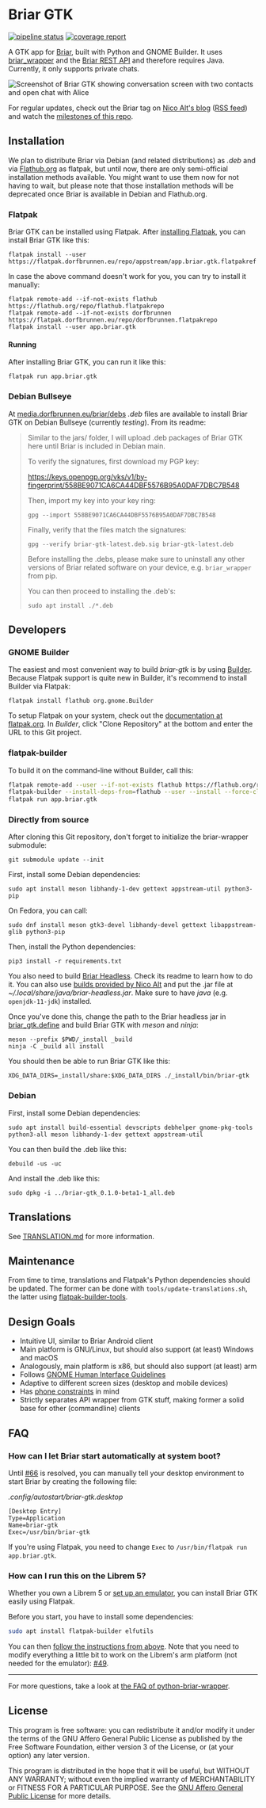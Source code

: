 # Briar GTK

[![pipeline status](https://code.briarproject.org/briar/briar-gtk/badges/main/pipeline.svg)](https://code.briarproject.org/briar/briar-gtk/commits/main)
[![coverage report](https://code.briarproject.org/briar/briar-gtk/badges/main/coverage.svg)](https://code.briarproject.org/briar/briar-gtk/commits/main)

A GTK app for [Briar](https://briar.app), built with Python and GNOME Builder.
It uses [briar_wrapper](https://code.briarproject.org/briar/python-briar-wrapper) and the
[Briar REST API](https://code.briarproject.org/briar/briar/blob/master/briar-headless/README.md)
and therefore requires Java.
Currently, it only supports private chats.

![Screenshot of Briar GTK showing conversation screen with two contacts and open chat with Alice](tools/screenshots/briar-gtk-screenshot-1.png)

For regular updates, check out the Briar tag on
[Nico Alt's blog](https://nico.dorfbrunnen.eu/tags/briar/)
([RSS feed](https://nico.dorfbrunnen.eu/tags/briar/index.xml))
and watch the
[milestones of this repo](https://code.briarproject.org/briar/briar-gtk/-/milestones).

## Installation

We plan to distribute Briar via Debian (and related distributions) as _.deb_ and
via [Flathub.org](https://flathub.org/home) as flatpak, but until now, there are
only semi-official installation methods available. You might want to use them now
for not having to wait, but please note that those installation methods will be deprecated
once Briar is available in Debian and Flathub.org.

### Flatpak

Briar GTK can be installed using Flatpak.
After [installing Flatpak](https://flatpak.org/setup/), you can install
Briar GTK like this:
```
flatpak install --user https://flatpak.dorfbrunnen.eu/repo/appstream/app.briar.gtk.flatpakref
```

In case the above command doesn't work for you, you can try to install it manually:
```
flatpak remote-add --if-not-exists flathub https://flathub.org/repo/flathub.flatpakrepo
flatpak remote-add --if-not-exists dorfbrunnen https://flatpak.dorfbrunnen.eu/repo/dorfbrunnen.flatpakrepo
flatpak install --user app.briar.gtk
```

#### Running

After installing Briar GTK, you can run it like this: 
```
flatpak run app.briar.gtk
```

### Debian Bullseye

At [media.dorfbrunnen.eu/briar/debs](https://media.dorfbrunnen.eu/briar/debs/)
_.deb_ files are available to install Briar GTK on Debian Bullseye (currently
_testing_). From its readme:

> Similar to the jars/ folder, I will upload .deb packages of Briar GTK here until Briar is included in Debian main.
>
> To verify the signatures, first download my PGP key:
>
> https://keys.openpgp.org/vks/v1/by-fingerprint/558BE9071CA6CA44DBF5576B95A0DAF7DBC7B548
>
> Then, import my key into your key ring:
>
> `gpg --import 558BE9071CA6CA44DBF5576B95A0DAF7DBC7B548`
>
> Finally, verify that the files match the signatures:
>
> `gpg --verify briar-gtk-latest.deb.sig briar-gtk-latest.deb`
>
> Before installing the .debs, please make sure to uninstall any other versions of Briar related software on your device, e.g. `briar_wrapper` from pip.
>
> You can then proceed to installing the .deb's:
>
> `sudo apt install ./*.deb`

## Developers

### GNOME Builder

The easiest and most convenient way to build _briar-gtk_ is by using
[Builder](https://wiki.gnome.org/Apps/Builder).
Because Flatpak support is quite new in Builder,
it's recommend to install Builder via Flatpak:
```
flatpak install flathub org.gnome.Builder
```
To setup Flatpak on your system, check out the
[documentation at flatpak.org](https://flatpak.org/setup/).
In _Builder_, click "Clone Repository" at the bottom and
enter the URL to this Git project.

### flatpak-builder

To build it on the command-line without Builder, call this:
```bash
flatpak remote-add --user --if-not-exists flathub https://flathub.org/repo/flathub.flatpakrepo
flatpak-builder --install-deps-from=flathub --user --install --force-clean --ccache flatpak-builddir app.briar.gtk.json
flatpak run app.briar.gtk
```

### Directly from source

After cloning this Git repository, don't forget to initialize the briar-wrapper submodule:
```
git submodule update --init
```

First, install some Debian dependencies:
```
sudo apt install meson libhandy-1-dev gettext appstream-util python3-pip
```

On Fedora, you can call:
```
sudo dnf install meson gtk3-devel libhandy-devel gettext libappstream-glib python3-pip
```

Then, install the Python dependencies:
```
pip3 install -r requirements.txt
```

You also need to build
[Briar Headless](https://code.briarproject.org/briar/briar/-/tree/master/briar-headless).
Check its readme to learn how to do it. You can also use
[builds provided by Nico Alt](https://media.dorfbrunnen.eu/briar/)
and put the .jar file at _~/.local/share/java/briar-headless.jar_.
Make sure to have _java_ (e.g. `openjdk-11-jdk`) installed.

Once you've done this, change the path to the Briar headless
jar in [briar_gtk.define](briar-gtk/briar_gtk/define.py) and
build Briar GTK with _meson_ and _ninja_:
```
meson --prefix $PWD/_install _build
ninja -C _build all install
```

You should then be able to run Briar GTK like this:
```
XDG_DATA_DIRS=_install/share:$XDG_DATA_DIRS ./_install/bin/briar-gtk
```

### Debian
First, install some Debian dependencies:
```
sudo apt install build-essential devscripts debhelper gnome-pkg-tools python3-all meson libhandy-1-dev gettext appstream-util
```

You can then build the .deb like this:
```
debuild -us -uc
```

And install the .deb like this:
```
sudo dpkg -i ../briar-gtk_0.1.0-beta1-1_all.deb
```

## Translations

See [TRANSLATION.md](./TRANSLATION.md) for more information.

## Maintenance

From time to time, translations and Flatpak's Python dependencies should be
updated. The former can be done with
`tools/update-translations.sh`, the latter using
[flatpak-builder-tools](https://github.com/flatpak/flatpak-builder-tools).

## Design Goals

* Intuitive UI, similar to Briar Android client
* Main platform is GNU/Linux, but should also support (at least) Windows and macOS
* Analogously, main platform is x86, but should also support (at least) arm
* Follows [GNOME Human Interface Guidelines](https://developer.gnome.org/hig/stable/)
* Adaptive to different screen sizes (desktop and mobile devices)
* Has [phone constraints](https://developer.puri.sm/Librem5/Apps/Guides/Design/Constraints.html) in mind
* Strictly separates API wrapper from GTK stuff, making former a solid base for other (commandline) clients

## FAQ

### How can I let Briar start automatically at system boot?

Until [#66](https://code.briarproject.org/briar/briar-gtk/-/issues/66) is resolved, you can manually
tell your desktop environment to start Briar by creating the following file:

_.config/autostart/briar-gtk.desktop_
```
[Desktop Entry]
Type=Application
Name=briar-gtk
Exec=/usr/bin/briar-gtk
```

If you're using Flatpak, you need to change `Exec` to `/usr/bin/flatpak run app.briar.gtk`.

### How can I run this on the Librem 5?

Whether you own a Librem 5 or
[set up an emulator](https://developer.puri.sm/Librem5/Development_Environment/Boards/emulators.html),
you can install Briar GTK easily using Flatpak.

Before you start, you have to install some dependencies:

```bash
sudo apt install flatpak-builder elfutils
```

You can then [follow the instructions from above](#developers).
Note that you need to modify everything a little bit to work on the Librem's arm platform
(not needed for the emulator):
[#49](https://code.briarproject.org/briar/briar-gtk/-/issues/49).

---

For more questions, take a look at
[the FAQ of python-briar-wrapper](https://code.briarproject.org/briar/python-briar-wrapper/blob/main/README.md#faq).

## License

This program is free software: you can redistribute it and/or modify
it under the terms of the GNU Affero General Public License as
published by the Free Software Foundation, either version 3 of the
License, or (at your option) any later version.

This program is distributed in the hope that it will be useful,
but WITHOUT ANY WARRANTY; without even the implied warranty of
MERCHANTABILITY or FITNESS FOR A PARTICULAR PURPOSE.  See the
[GNU Affero General Public License](LICENSE.md) for more details.
